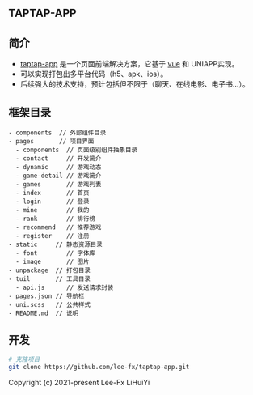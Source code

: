 <p align="center">
  <h2>
	TAPTAP-APP
  </h2>
</p>


## 简介

 - [taptap-app](https://github.com/lee-fx/taptap-app) 是一个页面前端解决方案，它基于 [vue](https://github.com/vuejs/vue) 和 UNIAPP实现。
 - 可以实现打包出多平台代码（h5、apk、ios）。
 - 后续强大的技术支持，预计包括但不限于（聊天、在线电影、电子书...）。


## 框架目录

```
- components  // 外部组件目录
- pages       // 项目界面
  - components  // 页面级别组件抽象目录
  - contact     // 开发简介
  - dynamic     // 游戏动态
  - game-detail // 游戏简介
  - games       // 游戏列表
  - index       // 首页
  - login       // 登录
  - mine        // 我的
  - rank        // 排行榜
  - recommend   // 推荐游戏
  - register    // 注册
- static     // 静态资源目录
  - font        // 字体库
  - image       // 图片
- unpackage  // 打包目录
- tuil       // 工具目录
  - api.js      // 发送请求封装
- pages.json // 导航栏
- uni.scss   // 公共样式
- README.md  // 说明
```

## 开发

```bash
# 克隆项目
git clone https://github.com/lee-fx/taptap-app.git
```


Copyright (c) 2021-present Lee-Fx LiHuiYi